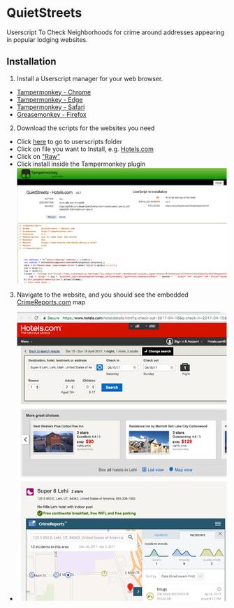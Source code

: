 # QuietStreets
Userscript To Check Neighborhoods for crime around addresses appearing in popular lodging websites.

## Installation

1. Install a Userscript manager for your web browser.
  * [Tampermonkey - Chrome](https://chrome.google.com/webstore/detail/tampermonkey/dhdgffkkebhmkfjojejmpbldmpobfkfo?hl=en)
  * [Tampermonkey - Edge](https://tampermonkey.net/?browser=edge)
  * [Tampermonkey - Safari](https://tampermonkey.net/?ext=dhdg&browser=safari)
  * [Greasemonkey - Firefox](https://addons.mozilla.org/en-US/firefox/addon/greasemonkey/)
2. Download the scripts for the websites you need
  * Click [here](https://github.com/jbejar/QuietStreets/tree/master/userscripts) to go to userscripts folder
  * Click on file you want to Install, e.g. [Hotels.com](https://github.com/jbejar/QuietStreets/blob/master/userscripts/QuietStreets%20-%20Hotels.com.user.js)
  * Click on ["Raw"](https://github.com/jbejar/QuietStreets/raw/master/userscripts/QuietStreets%20-%20Hotels.com.user.js)
  * Click install inside the Tampermonkey plugin ![screenshot](install.png)
3. Navigate to the website, and you should see the embedded [CrimeReports.com](http://www.crimereports.com) map
  * ![screenshot](hotels.png)
